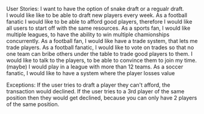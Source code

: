 User Stories:
I want to have the option of snake draft or a regualr draft.<br>
I would like like to be able to draft new players every week.
As a football fanatic I would like to be able to afford good players, therefore I would like all users to start off with the same resources.
As a sports fan, I would like multiple leagues, to have the ability to win multiple chamionships concurrently.
As a football fan, I would like have a trade system, that lets me trade players.
As a football fanatic, I would like to vote on trades so that no one team can bribe others under the table to trade good players to them.
I would like to talk to the players, to be able to convince them to join my time.(maybe)
I would play in a league with more than 12 teams. 
As a soccer fanatic, I would like to have a system where the player losses value 



Exceptions:
If the user tries to draft a player they can't afford, the transaction would declined.
If the user tries to a 3rd player of the same position then they would get declined, because you can only have 2 players of the same position.


